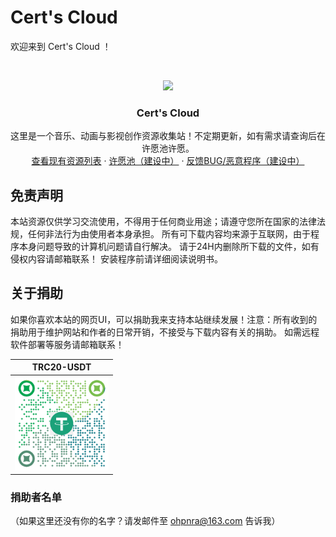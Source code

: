 # Cert's Cloud

欢迎来到 Cert's Cloud ！


<br />

<p align="center">
    <img src="https://raw.githubusercontent.com/cloudreve/frontend/master/public/static/img/logo192.png" width="150"/>
  </a>

  <h3 align="center">Cert's Cloud</h3>
  <p align="center">
    这里是一个音乐、动画与影视创作资源收集站！不定期更新，如有需求请查询后在许愿池许愿。
    <br />
    <a href="https://upawg.ca/">查看现有资源列表</a>
    ·
    <a href="https://cloud.2nd-ch1.ml">许愿池（建设中）</a>
    ·
    <a href="https://cloud.2nd-ch1.ml">反馈BUG/恶意程序（建设中）</a>
  </p>

</p>

## 免责声明

本站资源仅供学习交流使用，不得用于任何商业用途；请遵守您所在国家的法律法规，任何非法行为由使用者本身承担。
所有可下载内容均来源于互联网，由于程序本身问题导致的计算机问题请自行解决。
请于24H内删除所下载的文件，如有侵权内容请邮箱联系！
安装程序前请详细阅读说明书。


## 关于捐助
如果你喜欢本站的网页UI，可以捐助我来支持本站继续发展！注意：所有收到的捐助用于维护网站和作者的日常开销，不接受与下载内容有关的捐助。
如需远程软件部署等服务请邮箱联系！

| TRC20-USDT |
| :------: |
| <img width="150" src="https://github.com/LIKE2000-ART/NewWiFi-D2/blob/main/.github/workflows/USDT.png?raw=true"> |

### 捐助者名单

（如果这里还没有你的名字？请发邮件至 ohpnra@163.com 告诉我）
